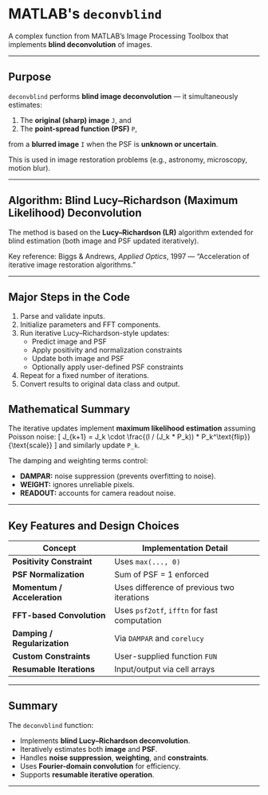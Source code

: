 # MATLAB's  **`deconvblind`**

A complex function from MATLAB’s Image Processing Toolbox that implements **blind deconvolution** of images.

---

## **Purpose**

`deconvblind` performs **blind image deconvolution** — it simultaneously estimates:

1. The **original (sharp) image** `J`, and
2. The **point-spread function (PSF)** `P`,

from a **blurred image** `I` when the PSF is **unknown or uncertain**.

This is used in image restoration problems (e.g., astronomy, microscopy, motion blur).

---

## **Algorithm: Blind Lucy–Richardson (Maximum Likelihood) Deconvolution**

The method is based on the **Lucy–Richardson (LR)** algorithm extended for blind estimation (both image and PSF updated iteratively).

Key reference:
Biggs & Andrews, *Applied Optics*, 1997 — “Acceleration of iterative image restoration algorithms.”

---

##  **Major Steps in the Code**

1. Parse and validate inputs.
2. Initialize parameters and FFT components.
3. Run iterative Lucy–Richardson-style updates:
   * Predict image and PSF
   * Apply positivity and normalization constraints
   * Update both image and PSF
   * Optionally apply user-defined PSF constraints
4. Repeat for a fixed number of iterations.
5. Convert results to original data class and output.

## **Mathematical Summary**

The iterative updates implement **maximum likelihood estimation** assuming Poisson noise:
[
J_{k+1} = J_k \cdot \frac{(I / (J_k * P_k)) * P_k^\text{flip}}{\text{scale}}
]
and similarly update `P_k`.

The damping and weighting terms control:

* **DAMPAR:** noise suppression (prevents overfitting to noise).
* **WEIGHT:** ignores unreliable pixels.
* **READOUT:** accounts for camera readout noise.

---

## **Key Features and Design Choices**

| Concept                      | Implementation Detail                        |
| ---------------------------- | -------------------------------------------- |
| **Positivity Constraint**    | Uses `max(..., 0)`                           |
| **PSF Normalization**        | Sum of PSF = 1 enforced                      |
| **Momentum / Acceleration**  | Uses difference of previous two iterations   |
| **FFT-based Convolution**    | Uses `psf2otf`, `ifftn` for fast computation |
| **Damping / Regularization** | Via `DAMPAR` and `corelucy`                  |
| **Custom Constraints**       | User-supplied function `FUN`                 |
| **Resumable Iterations**     | Input/output via cell arrays                 |

---

## **Summary**

The `deconvblind` function:

* Implements **blind Lucy–Richardson deconvolution**.
* Iteratively estimates both **image** and **PSF**.
* Handles **noise suppression**, **weighting**, and **constraints**.
* Uses **Fourier-domain convolution** for efficiency.
* Supports **resumable iterative operation**.

---
